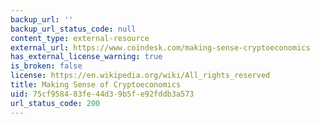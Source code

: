 ```yaml
---
backup_url: ''
backup_url_status_code: null
content_type: external-resource
external_url: https://www.coindesk.com/making-sense-cryptoeconomics
has_external_license_warning: true
is_broken: false
license: https://en.wikipedia.org/wiki/All_rights_reserved
title: Making Sense of Cryptoeconomics
uid: 75cf9584-83fe-44d3-9b5f-e92fddb3a573
url_status_code: 200
---
```

